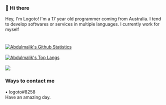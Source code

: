 ### 👋 Hi there
Hey, I'm 
Logoto! I'm a 17 year old programmer coming from Australia. I tend to develop softwares or services in multiple languages. I currently work for myself
 
#
[![Abdulmalik's Github Statistics](https://github-readme-stats.vercel.app/api?username=Logotos&)](https://github.com/Logotos/github-readme-stats)\
\
[![Abdulmalik's Top Langs](https://github-readme-stats.vercel.app/api/top-langs/?username=Logotos&true&layout=compact)](https://github.com/Logotos/github-readme-stats)\
\
![](https://komarev.com/ghpvc/?username=Logoto&color=blue&style=flat-square)

### Ways to contact me

<p dir="auto">• logoto#8258<br>
Have an amazing day.

